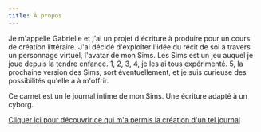 ```yaml
--- 
title: À propos
---
```



Je m'appelle Gabrielle et  j'ai un projet d'écriture à produire pour un cours de création littéraire. J'ai décidé d'exploiter l'idée du récit de soi à travers un personnage virtuel, l'avatar de mon Sims. Les Sims est un jeu auquel je joue depuis la tendre enfance. 1, 2, 3, 4, je les ai tous expérimenté. 5, la prochaine version des Sims, sort éventuellement, et je suis curieuse  des possibilités qu'elle a à m'offrir. 

Ce carnet est un le journal intime de mon Sims. Une écriture adapté à un cyborg. 



[Cliquer ici pour découvrir ce qui m'a permis la création d'un tel journal](/content/pages/credits)
